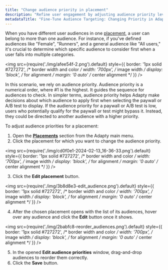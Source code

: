 ```yaml
---
title: "Change audience priority in placement"
description: "Refine user engagement by adjusting audience priority levels within Adapty placements, guiding content selection for users belonging to multiple audiences. Learn how to optimize audience targeting and enhance content delivery efficiency"
metadataTitle: "Fine-Tune Audience Targeting: Changing Priority in Adapty Placements"
---
```


When you have different user audiences in one [placement](placements), a user can belong to more than one audience. For instance, if you've defined audiences like "Female", "Runners", and a general audience like "All users," it's crucial to determine which specific audience to consider first when a user falls into multiple categories.


<img
  src={require('./img/afee54f-2.png').default}
  style={{
    border: '1px solid #727272', /* border width and color */
    width: '700px', /* image width */
    display: 'block', /* for alignment */
    margin: '0 auto' /* center alignment */
  }}
/>





In this scenario, we rely on audience priority. Audience priority is a numerical order, where #1 is the highest. It guides the sequence for audiences to check. In simpler terms, audience priority helps Adapty make decisions about which audience to apply first when selecting the paywall or A/B test to display. If the audience priority for a paywall or A/B test is low, users who potentially qualify for the paywall or test might bypass it. Instead, they could be directed to another audience with a higher priority.

To adjust audience priorities for a placement:

1. Open the **[Placements](https://app.adapty.io/placements)** section from the Adapty main menu.
2. Click the placement for which you want to change the audience priority.

   
<img
  src={require('./img/cd0f0e1-2024-02-13_16-36-33.png').default}
  style={{
    border: '1px solid #727272', /* border width and color */
    width: '700px', /* image width */
    display: 'block', /* for alignment */
    margin: '0 auto' /* center alignment */
  }}
/>



3. Click the **Edit placement** button.

   
<img
  src={require('./img/3b8d8e3-edit_audience.png').default}
  style={{
    border: '1px solid #727272', /* border width and color */
    width: '700px', /* image width */
    display: 'block', /* for alignment */
    margin: '0 auto' /* center alignment */
  }}
/>



4. After the chosen placement opens with the list of its audiences, hover over any audience and click the **Edit** button once it shows.

   
<img
  src={require('./img/2babfc8-reorder_audiences.png').default}
  style={{
    border: '1px solid #727272', /* border width and color */
    width: '700px', /* image width */
    display: 'block', /* for alignment */
    margin: '0 auto' /* center alignment */
  }}
/>



5. In the opened **Edit audience priorities** window, drag-and-drop audiences to reorder them correctly.
6. Click the **Save** button.